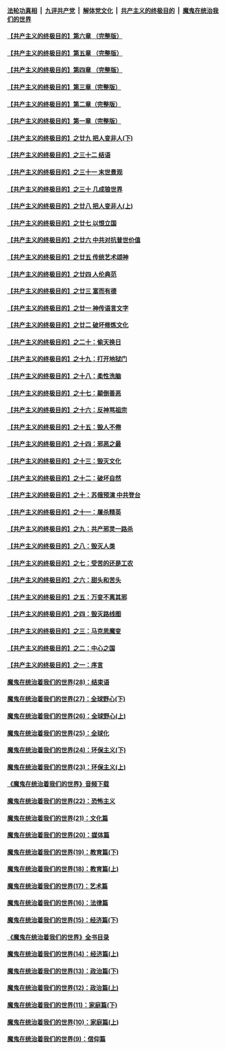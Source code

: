 ####  [法轮功真相](../../../../basic/blob/master/README.md?t=07052131) &nbsp;|&nbsp; [九评共产党](../../../../9ping.md/blob/master/README.md?t=07052131) &nbsp;|&nbsp; [解体党文化](../../../../jtdwh.md/blob/master/README.md?t=07052131)  &nbsp;|&nbsp; [共产主义的终极目的](../../../../gczydzjmd.md/blob/master/README.md?t=07052131) &nbsp;|&nbsp; [魔鬼在统治我们的世界](../../../../mgztzwmdsj.md/blob/master/README.md?t=07052131) 

#### [【共产主义的终极目的】第六章 （完整版）](../pages/nsc422/n11428913.md?t=07052131) 

#### [【共产主义的终极目的】第五章 （完整版）](../pages/nsc422/n11428912.md?t=07052131) 

#### [【共产主义的终极目的】第四章 （完整版）](../pages/nsc422/n11428907.md?t=07052131) 

#### [【共产主义的终极目的】第三章（完整版）](../pages/nsc422/n11428848.md?t=07052131) 

#### [【共产主义的终极目的】第二章（完整版）](../pages/nsc422/n11428831.md?t=07052131) 

#### [【共产主义的终极目的】第一章（完整版）](../pages/nsc422/n11417651.md?t=07052131) 

#### [【共产主义的终极目的】之廿九 把人变非人(下)](../pages/nsc422/n11344140.md?t=07052131) 

#### [【共产主义的终极目的】之三十二 结语](../pages/nsc422/n11360535.md?t=07052131) 

#### [【共产主义的终极目的】之三十一 末世景观](../pages/nsc422/n11351129.md?t=07052131) 

#### [【共产主义的终极目的】之三十 几成狼世界](../pages/nsc422/n11348280.md?t=07052131) 

#### [【共产主义的终极目的】之廿八 把人变非人(上)](../pages/nsc422/n11340492.md?t=07052131) 

#### [【共产主义的终极目的】之廿七 以恨立国](../pages/nsc422/n11336944.md?t=07052131) 

#### [【共产主义的终极目的】之廿六 中共对抗普世价值](../pages/nsc422/n11324785.md?t=07052131) 

#### [【共产主义的终极目的】之廿五 传统艺术颂神](../pages/nsc422/n11296396.md?t=07052131) 

#### [【共产主义的终极目的】之廿四 人伦典范](../pages/nsc422/n11296397.md?t=07052131) 

#### [【共产主义的终极目的】之廿三 富而有德](../pages/nsc422/n11283598.md?t=07052131) 

#### [【共产主义的终极目的】之廿一 神传语言文字](../pages/nsc422/n11263265.md?t=07052131) 

#### [【共产主义的终极目的】之廿二 破坏修炼文化](../pages/nsc422/n11245728.md?t=07052131) 

#### [【共产主义的终极目的】之二十：偷天换日](../pages/nsc422/n11238846.md?t=07052131) 

#### [【共产主义的终极目的】之十九：打开地狱门](../pages/nsc422/n11206376.md?t=07052131) 

#### [【共产主义的终极目的】之十八：柔性洗脑](../pages/nsc422/n11199994.md?t=07052131) 

#### [【共产主义的终极目的】之十七：颠倒善恶](../pages/nsc422/n11179782.md?t=07052131) 

#### [【共产主义的终极目的】之十六：反神骂祖宗](../pages/nsc422/n11166798.md?t=07052131) 

#### [【共产主义的终极目的】之十五：毁人不倦](../pages/nsc422/n11166792.md?t=07052131) 

#### [【共产主义的终极目的】之十四：邪恶之最](../pages/nsc422/n11150249.md?t=07052131) 

#### [【共产主义的终极目的】之十三：毁灭文化](../pages/nsc422/n11135227.md?t=07052131) 

#### [【共产主义的终极目的】之十二：破坏自然](../pages/nsc422/n11135214.md?t=07052131) 

#### [【共产主义的终极目的】之十：苏俄预演 中共登台](../pages/nsc422/n11118424.md?t=07052131) 

#### [【共产主义的终极目的】之十一：屠杀精英](../pages/nsc422/n11118442.md?t=07052131) 

#### [【共产主义的终极目的】之九：共产邪灵一路杀](../pages/nsc422/n11114139.md?t=07052131) 

#### [【共产主义的终极目的】之八：毁灭人类](../pages/nsc422/n11108503.md?t=07052131) 

#### [【共产主义的终极目的】之七：受苦的还是工农](../pages/nsc422/n11101809.md?t=07052131) 

#### [【共产主义的终极目的】之六：甜头和苦头](../pages/nsc422/n11096971.md?t=07052131) 

#### [【共产主义的终极目的】之五：万变不离其邪](../pages/nsc422/n11091285.md?t=07052131) 

#### [【共产主义的终极目的】之四：毁灭路线图](../pages/nsc422/n11086284.md?t=07052131) 

#### [【共产主义的终极目的】之三：马克思魔变](../pages/nsc422/n11061941.md?t=07052131) 

#### [【共产主义的终极目的】之二：中心之国](../pages/nsc422/n11047728.md?t=07052131) 

#### [【共产主义的终极目的】之一：序言](../pages/nsc422/n11086077.md?t=07052131) 

#### [魔鬼在统治着我们的世界(28)：结束语](../pages/nsc422/n10936246.md?t=07052131) 

#### [魔鬼在统治着我们的世界(27)：全球野心(下)](../pages/nsc422/n10928319.md?t=07052131) 

#### [魔鬼在统治着我们的世界(26)：全球野心(上)](../pages/nsc422/n10900318.md?t=07052131) 

#### [魔鬼在统治着我们的世界(25)：全球化](../pages/nsc422/n10788205.md?t=07052131) 

#### [魔鬼在统治着我们的世界(24)：环保主义(下)](../pages/nsc422/n10695307.md?t=07052131) 

#### [魔鬼在统治着我们的世界(23)：环保主义(上)](../pages/nsc422/n10688613.md?t=07052131) 

#### [《魔鬼在统治着我们的世界》音频下载](../pages/nsc422/n10635553.md?t=07052131) 

#### [魔鬼在统治着我们的世界(22)：恐怖主义](../pages/nsc422/n10614727.md?t=07052131) 

#### [魔鬼在统治着我们的世界(21)：文化篇](../pages/nsc422/n10597706.md?t=07052131) 

#### [魔鬼在统治着我们的世界(20)：媒体篇](../pages/nsc422/n10586579.md?t=07052131) 

#### [魔鬼在统治着我们的世界(19)：教育篇(下)](../pages/nsc422/n10564808.md?t=07052131) 

#### [魔鬼在统治着我们的世界(18)：教育篇(上)](../pages/nsc422/n10526970.md?t=07052131) 

#### [魔鬼在统治着我们的世界(17)：艺术篇](../pages/nsc422/n10499093.md?t=07052131) 

#### [魔鬼在统治着我们的世界(16)：法律篇](../pages/nsc422/n10485969.md?t=07052131) 

#### [魔鬼在统治着我们的世界(15)：经济篇(下)](../pages/nsc422/n10469975.md?t=07052131) 

#### [《魔鬼在统治着我们的世界》全书目录](../pages/nsc422/n10464261.md?t=07052131) 

#### [魔鬼在统治着我们的世界(14)：经济篇(上)](../pages/nsc422/n10457370.md?t=07052131) 

#### [魔鬼在统治着我们的世界(13)：政治篇(下)](../pages/nsc422/n10448270.md?t=07052131) 

#### [魔鬼在统治着我们的世界(12)：政治篇(上)](../pages/nsc422/n10444576.md?t=07052131) 

#### [魔鬼在统治着我们的世界(11)：家庭篇(下)](../pages/nsc422/n10440961.md?t=07052131) 

#### [魔鬼在统治着我们的世界(10)：家庭篇(上)](../pages/nsc422/n10435448.md?t=07052131) 

#### [魔鬼在统治着我们的世界(9)：信仰篇](../pages/nsc422/n10432159.md?t=07052131) 

